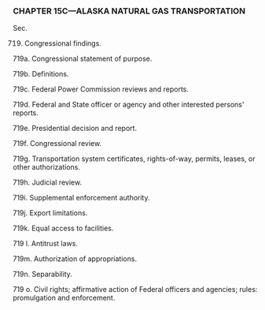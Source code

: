 ### **CHAPTER 15C—ALASKA NATURAL GAS TRANSPORTATION** ###

Sec.

719. Congressional findings.

719a. Congressional statement of purpose.

719b. Definitions.

719c. Federal Power Commission reviews and reports.

719d. Federal and State officer or agency and other interested persons' reports.

719e. Presidential decision and report.

719f. Congressional review.

719g. Transportation system certificates, rights-of-way, permits, leases, or other authorizations.

719h. Judicial review.

719i. Supplemental enforcement authority.

719j. Export limitations.

719k. Equal access to facilities.

719 l. Antitrust laws.

719m. Authorization of appropriations.

719n. Separability.

719 o. Civil rights; affirmative action of Federal officers and agencies; rules: promulgation and enforcement.